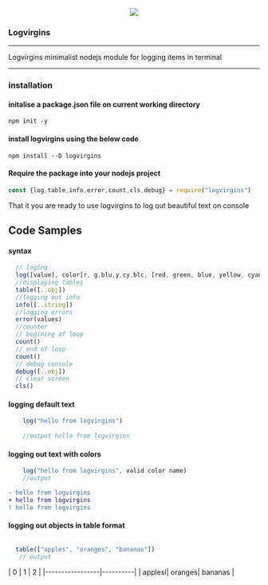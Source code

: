 <p align="center"><img src="https://github.com/Benrobo/log4virgin/blob/main/log4virgin/icon/bae37b1f616249c6a623c880ce0f8f92.png"></p>

### Logvirgins

---

Logvirgins minimalist nodejs module for logging items in terminal

---

### installation

#### initalise a package.json file on current working directory

`npm init -y`

#### install logvirgins using the below code

`npm install --D logvirgins`

#### Require the package into your nodejs project

```javascript
const {log,table,info,error,count,cls,debug} = require("logvirgins")
```
That it you are ready to use logvirgins to log out beautiful text on console

## Code Samples
#### syntax
```javascript
  // loging 
  log([value], color[r, g,blu,y,cy,blc, [red, green, blue, yellow, cyan, black]][..optional])
  //displaying tables
  table([..obj])
  //logging out info
  info([..string])
  //logging errors
  error(values)
  //counter
  // begining of loop
  count()
  // end of loop
  count()
  // debug console
  debug([..obj])
  // clear screen
  cls()

```
#### logging default text 

```javascript
    log("hello from logvirgins")
    
    //output hello from logvirgins
```

#### logging out text with colors

```javascript
    log("hello from logvirgins", valid color name)
    //output
```
```diff
- hello from logvirgins
+ hello from logvirgins
! hello from logvirgins
```
#### logging out objects in table format

```javascript 

  table(["apples", "oranges", "bananas"])
   // output 
```
|    0   |    1   |     2    |
|-----------------|----------|
| applesl| oranges| bananas  |
